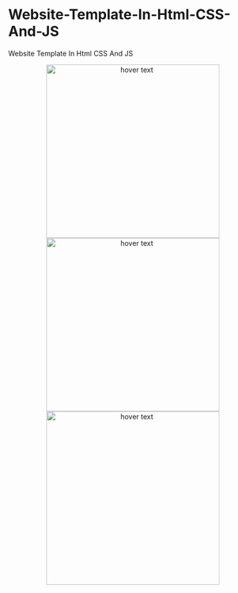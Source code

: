 # Website-Template-In-Html-CSS-And-JS
Website Template In Html CSS And JS

<p align="center">
  <img src="https://drive.google.com/file/d/1ULo9SsN5fQhC04KApv-01TCsyidUcsrL/view?usp=share_link" width="350" title="hover text">
  <img src="https://drive.google.com/file/d/1gBce_h1qAmCQH74dcRMb1XvHgF477pJN/view?usp=share_link" width="350" title="hover text">
  <img src="https://drive.google.com/file/d/1OSWYUwVfQ6orNnCAR5QAnYTxUy8L1XRl/view?usp=share_link" width="350" title="hover text">
  
</p>
